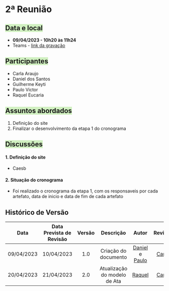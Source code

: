 # 2ª Reunião

## <text style="background-color:#D0F0C0">Data e local</text> 
- **09/04/2023 - 10h20 às 11h24**
- Teams - [link da gravação](https://youtu.be/Vv4OlWBcNWI)


## <text style="background-color:#D0F0C0">Participantes</text> 
- Carla Araujo
- Daniel dos Santos
- Guilherme Keyti
- Paulo Victor 
- Raquel Eucaria

## <text style="background-color:#D0F0C0">Assuntos abordados</text> 
1. Definição do site 
2. Finalizar o desenvolvimento da etapa 1 do cronograma

## <text style="background-color:#D0F0C0">Discussões</text> 

#### 1. Definição do site
- Caesb
  
#### 2. Situação do cronograma
- Foi realizado o cronograma da etapa 1, com os responsaveis por cada artefato, data de inicio e data de fim de cada artefato

## Histórico de Versão
|    Data    | Data Prevista de Revisão | Versão |      Descrição       |                                                                Autor                                                                 |               Revisor               |
| :--------: | :----------------------: | :----: | :------------------: | :----------------------------------------------------------------------------------------------------------------------------------: | :---------------------------------: |
| 09/04/2023 |        10/04/2023        |  1.0   | Criação do documento | [Daniel](https://github.com/daniel-de-sousa) e [Paulo](https://github.com/PauloVictorFS)  | [Carla](https://github.com/ccarlaa) |
| 20/04/2023 |        21/04/2023        |  2.0   | Atualização do modelo de Ata | [Raquel](https://github.com/raqueleucaria)  | [Carla](https://github.com/ccarlaa) |


